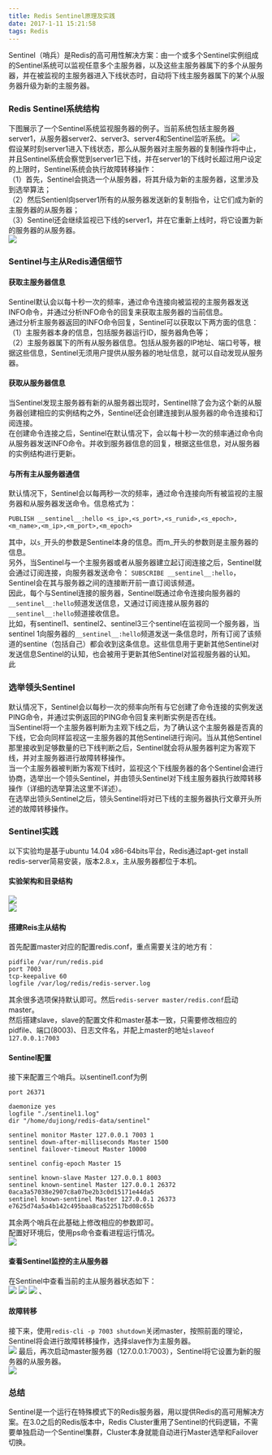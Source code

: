 ```yaml
---
title: Redis Sentinel原理及实践
date: 2017-1-11 15:21:58
tags: Redis
---
```

Sentinel（哨兵）是Redis的高可用性解决方案：由一个或多个Sentinel实例组成的Sentinel系统可以监视任意多个主服务器，以及这些主服务器属下的多个从服务器，并在被监视的主服务器进入下线状态时，自动将下线主服务器属下的某个从服务器升级为新的主服务器。   
<!--more-->
### Redis Sentinel系统结构
下图展示了一个Sentinel系统监视服务器的例子。当前系统包括主服务器server1，从服务器server2、server3、server4和Sentinel监听系统。
![](http://i.imgur.com/Q5Keiy2.png)   
假设某时刻server1进入下线状态，那么从服务器对主服务器的复制操作将中止，并且Sentinel系统会察觉到server1已下线，并在server1的下线时长超过用户设定的上限时，Sentinel系统会执行故障转移操作：    
（1）首先，Sentinel会挑选一个从服务器，将其升级为新的主服务器，这里涉及到选举算法；    
（2）然后Sentienl向server1所有的从服务器发送新的复制指令，让它们成为新的主服务器的从服务器；   
（3）Sentinel还会继续监视已下线的server1，并在它重新上线时，将它设置为新的服务器的从服务器。    
![](http://i.imgur.com/l2q4BV4.jpg)

### Sentinel与主从Redis通信细节
#### 获取主服务器信息  
Sentinel默认会以每十秒一次的频率，通过命令连接向被监视的主服务器发送INFO命令，并通过分析INFO命令的回复来获取主服务器的当前信息。    
通过分析主服务器返回的INFO命令回复，Sentinel可以获取以下两方面的信息：     
（1）主服务器本身的信息，包括服务器运行ID，服务器角色等；    
（2）主服务器属下的所有从服务器信息。包括从服务器的IP地址、端口号等，根据这些信息，Sentinel无须用户提供从服务器的地址信息，就可以自动发现从服务器。   
#### 获取从服务器信息
当Sentinel发现主服务器有新的从服务器出现时，Sentinel除了会为这个新的从服务器创建相应的实例结构之外，Sentinel还会创建连接到从服务器的命令连接和订阅连接。   
在创建命令连接之后，Sentinel在默认情况下，会以每十秒一次的频率通过命令向从服务器发送INFO命令。并收到服务器信息的回复，根据这些信息，对从服务器的实例结构进行更新。   
#### 与所有主从服务器通信
默认情况下，Sentinel会以每两秒一次的频率，通过命令连接向所有被监视的主服务器和从服务器发送命令。信息格式为：
	
	PUBLISH __sentinel__:hello <s_ip>,<s_port>,<s_runid>,<s_epoch>,<m_name>,<m_ip>,<m_port>,<m_epoch>

其中，以`s_`开头的参数是Sentinel本身的信息。而m_开头的参数则是主服务器的信息。      
另外，当Sentinel与一个主服务器或者从服务器建立起订阅连接之后，Sentinel就会通过订阅连接，向服务器发送命令： `SUBSCRIBE __sentinel__:hello`，Sentinel会在其与服务器之间的连接断开前一直订阅该频道。    
因此，每个与Sentinel连接的服务器，Sentinel既通过命令连接向服务器的 `__sentinel__:hello`频道发送信息，又通过订阅连接从服务器的`__sentinel__:hello`频道接收信息。    
比如，有sentinel1、sentinel2、sentinel3三个sentinel在监视同一个服务器，当sentinel
1向服务器的`__sentinel__:hello`频道发送一条信息时，所有订阅了该频道的sentine（包括自己）都会收到这条信息。这些信息用于更新其他Sentinel对发送信息Sentinel的认知，也会被用于更新其他Sentinel对监视服务器的认知。    
此

### 选举领头Sentinel
默认情况下，Sentinel会以每秒一次的频率向所有与它创建了命令连接的实例发送PING命令，并通过实例返回的PING命令回复来判断实例是否在线。    
当Sentinel将一个主服务器判断为主观下线之后，为了确认这个主服务器是否真的下线，它会向同样监视这一主服务器的其他Sentinel进行询问。当从其他Sentinel那里接收到足够数量的已下线判断之后，Sentinel就会将从服务器判定为客观下线，并对主服务器进行故障转移操作。    
当一个主服务器被判断为客观下线时，监视这个下线服务器的各个Sentinel会进行协商，选举出一个领头Sentinel，并由领头Sentinel对下线主服务器执行故障转移操作（详细的选举算法这里不详述）。     
在选举出领头Sentinel之后，领头Sentinel将对已下线的主服务器执行文章开头所述的故障转移操作。
    
### Sentinel实践
以下实验均是基于ubuntu 14.04 x86-64bits平台，Redis通过apt-get install redis-server简易安装，版本2.8.x，主从服务器都位于本机。
#### 实验架构和目录结构
![](http://i.imgur.com/lXobqNP.png)   
![](http://i.imgur.com/6dgbBnr.png)
#### 搭建Reis主从结构
首先配置master对应的配置redis.conf，重点需要关注的地方有：

	pidfile /var/run/redis.pid
	port 7003
	tcp-keepalive 60
	logfile /var/log/redis/redis-server.log

其余很多选项保持默认即可。然后`redis-server master/redis.conf`启动master。      
然后搭建slave，slave的配置文件和master基本一致，只需要修改相应的pidfile、端口(8003)、日志文件名，并配上master的地址`slaveof 127.0.0.1:7003`
#### Sentinel配置
接下来配置三个哨兵。以sentinel1.conf为例

	port 26371

	daemonize yes
	logfile "./sentinel1.log"
	dir "/home/dujiong/redis-data/sentinel"

	sentinel monitor Master 127.0.0.1 7003 1
	sentinel down-after-milliseconds Master 1500
	sentinel failover-timeout Master 10000

	sentinel config-epoch Master 15

	sentinel known-slave Master 127.0.0.1 8003
	sentinel known-sentinel Master 127.0.0.1 26372 0aca3a57038e2907c8a07be2b3c0d15171e44da5
	sentinel known-sentinel Master 127.0.0.1 26373 e7625d74a5a4b142c495baa8ca522517bd08c65b
其余两个哨兵在此基础上修改相应的参数即可。   
配置好环境后，使用ps命令查看进程运行情况。    
![](http://i.imgur.com/QbnRZN8.png)
#### 查看Sentinel监控的主从服务器
在Sentinel中查看当前的主从服务器状态如下：   
![](http://i.imgur.com/EqCwUhI.png)
![](http://i.imgur.com/UtcunJV.png)
![](http://i.imgur.com/O2zmFTF.png)  、
#### 故障转移 
接下来，使用`redis-cli -p 7003 shutdown`关闭master，按照前面的理论，Sentinel将会进行故障转移操作，选择slave作为主服务器。   
![](http://i.imgur.com/tAqniY8.png)
最后，再次启动master服务器（127.0.0.1:7003），Sentinel将它设置为新的服务器的从服务器。   
![](http://i.imgur.com/rNhhyy6.png)

### 总结
Sentinel是一个运行在特殊模式下的Redis服务器，用以提供Redis的高可用解决方案。在3.0之后的Redis版本中，Redis Cluster重用了Sentinel的代码逻辑，不需要单独启动一个Sentinel集群，Cluster本身就能自动进行Master选举和Failover切换。   



	

	


